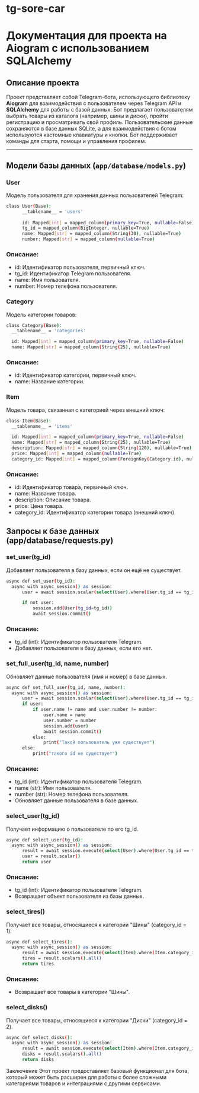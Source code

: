 # tg-sore-car

# Документация для проекта на Aiogram с использованием SQLAlchemy

## Описание проекта

Проект представляет собой Telegram-бота, использующего библиотеку **Aiogram** для взаимодействия с пользователем через Telegram API и **SQLAlchemy** для работы с базой данных. Бот предлагает пользователям выбрать товары из каталога (например, шины и диски), пройти регистрацию и просматривать свой профиль. Пользовательские данные сохраняются в базе данных SQLite, а для взаимодействия с ботом используются кастомные клавиатуры и кнопки. Бот поддерживает команды для старта, помощи и управления профилем.

---

## Модели базы данных (`app/database/models.py`)

### User
Модель пользователя для хранения данных пользователей Telegram:
  ```bash
  class User(Base):
        __tablename__ = 'users'
    
        id: Mapped[int] = mapped_column(primary_key=True, nullable=False)
        tg_id = mapped_column(BigInteger, nullable=True)
        name: Mapped[str] = mapped_column(String(30), nullable=True)
        number: Mapped[str] = mapped_column(nullable=True)
  ```
### Описание:
- id: Идентификатор пользователя, первичный ключ.
- tg_id: Идентификатор Telegram пользователя.
- name: Имя пользователя.
- number: Номер телефона пользователя.

### Category
Модель категории товаров:
  ```bash
class Category(Base):
    __tablename__ = 'categories'

    id: Mapped[int] = mapped_column(primary_key=True, nullable=False)
    name: Mapped[str] = mapped_column(String(25), nullable=True)

  ```
### Описание:
- id: Идентификатор категории, первичный ключ.
- name: Название категории.

### Item
Модель товара, связанная с категорией через внешний ключ:
  ```bash
class Item(Base):
    __tablename__ = 'items'

    id: Mapped[int] = mapped_column(primary_key=True, nullable=False)
    name: Mapped[str] = mapped_column(String(25), nullable=True)
    description: Mapped[str] = mapped_column(String(120), nullable=True)
    price: Mapped[int] = mapped_column(nullable=True)
    category_id: Mapped[int] = mapped_column(ForeignKey(Category.id), nullable=True)


  ```

### Описание:
- id: Идентификатор товара, первичный ключ.
- name: Название товара.
- description: Описание товара.
- price: Цена товара.
- category_id: Идентификатор категории товара (внешний ключ).





## Запросы к базе данных (app/database/requests.py)
### set_user(tg_id)
Добавляет пользователя в базу данных, если он ещё не существует.
  ```bash
async def set_user(tg_id):
    async with async_session() as session:
        user = await session.scalar(select(User).where(User.tg_id == tg_id))

        if not user:
            session.add(User(tg_id=tg_id))
            await session.commit()

  ```
### Описание:
- tg_id (int): Идентификатор пользователя Telegram.
- Добавляет пользователя в базу данных, если его нет.



### set_full_user(tg_id, name, number)
Обновляет данные пользователя (имя и номер) в базе данных.

  ```bash
async def set_full_user(tg_id, name, number):
    async with async_session() as session:
        user = await session.scalar(select(User).where(User.tg_id == tg_id))
        if user:
            if user.name != name and user.number != number:
                user.name = name
                user.number = number
                session.add(user)
                await session.commit()
            else:
                print("Такой пользователь уже существует")
        else:
            print("такого id не существует")


  ```

### Описание:
- tg_id (int): Идентификатор пользователя Telegram.
- name (str): Имя пользователя.
- number (str): Номер телефона пользователя.
- Обновляет данные пользователя в базе данных.

### select_user(tg_id)
Получает информацию о пользователе по его tg_id.

  ```bash
async def select_user(tg_id):
    async with async_session() as session:
        result = await session.execute(select(User).where(User.tg_id == tg_id))
        user = result.scalar()
        return user

  ```

### Описание:
- tg_id (int): Идентификатор пользователя Telegram.
- Возвращает объект пользователя из базы данных.

### select_tires()
Получает все товары, относящиеся к категории "Шины" (category_id = 1).
  ```bash
async def select_tires():
    async with async_session() as session:
        result = await session.execute(select(Item).where(Item.category_id == 1))
        tires = result.scalars().all()
        return tires

  ```
### Описание:
- Возвращает все товары в категории "Шины".

### select_disks()
Получает все товары, относящиеся к категории "Диски" (category_id = 2).
  ```bash
async def select_disks():
    async with async_session() as session:
        result = await session.execute(select(Item).where(Item.category_id == 2))
        disks = result.scalars().all()
        return disks

  ```

Заключение
Этот проект предоставляет базовый функционал для бота, который может быть расширен для работы с более сложными категориями товаров и интеграциями с другими сервисами.



